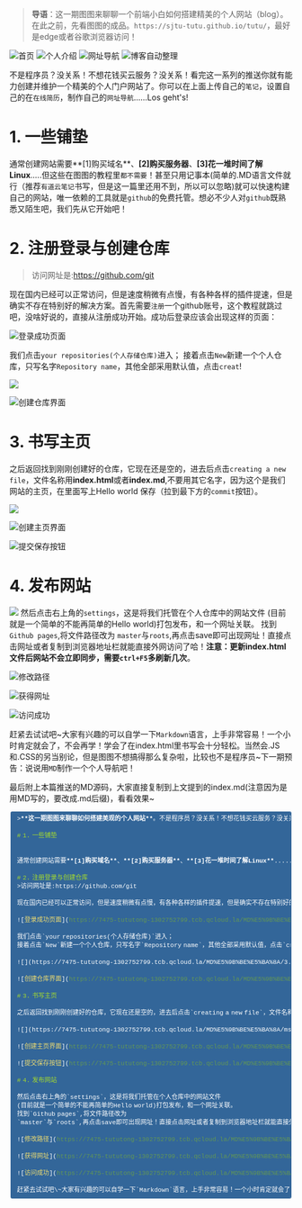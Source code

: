 >**导语**：这一期图图来聊聊一个前端小白如何搭建精美的个人网站（blog）。在此之前，先看图图的成品。`https://sjtu-tutu.github.io/tutu/`，最好是edge或者谷歌浏览器访问！

![首页](https://7475-tututong-1302752799.tcb.qcloud.la/MD%E5%9B%BE%E5%BA%8A/aa.jpg?sign=8315df5ef989d25bdfa6111fff913537&t=1596585780)
![个人介绍](https://7475-tututong-1302752799.tcb.qcloud.la/MD%E5%9B%BE%E5%BA%8A/bb.png?sign=0d8634d4582e964894755e68b91fd81b&t=1596585802)
![网址导航](https://7475-tututong-1302752799.tcb.qcloud.la/MD%E5%9B%BE%E5%BA%8A/cc.png?sign=174ee4049f8567a1cc77117ef7062114&t=1596585821)
![博客自动整理](https://7475-tututong-1302752799.tcb.qcloud.la/MD%E5%9B%BE%E5%BA%8A/msedge_ViJTPB5FnR.png?sign=957fdc7eb127cb874bde5c099c765d4a&t=1596585977)


不是程序员？没关系！不想花钱买云服务？没关系！看完这一系列的推送你就有能力创建并维护一个精美的个人门户网站了。你可以在上面上传自己的`笔记`，设置自己的在`在线简历`，制作自己的`网址导航`......Los geht's!

# 1. 一些铺垫


通常创建网站需要**[1]购买域名**、**[2]购买服务器**、**[3]花一堆时间了解Linux**.....但这些在图图的教程里`都不需要`！甚至只用记事本(简单的.MD语言文件就行（推荐`有道云笔记`书写，但是这一篇里还用不到，所以可以忽略)就可以快速构建自己的网站，唯一依赖的工具就是`github`的免费托管。想必不少人对`github`既熟悉又陌生吧，我们先从它开始吧！

# 2. 注册登录与创建仓库
>访问网址是:https://github.com/git

现在国内已经可以正常访问，但是速度稍微有点慢，有各种各样的插件提速，但是确实不存在特别好的解决方案。首先需要`注册`一个github账号，这个教程就跳过吧，没啥好说的，直接从注册成功开始。成功后登录应该会出现这样的页面：

![登录成功页面](https://7475-tututong-1302752799.tcb.qcloud.la/MD%E5%9B%BE%E5%BA%8A/msedge_w0oNdFnwBm.png?sign=6b89a08919afff4c28955455086d8953&t=1596583587)

我们点击`your repositories(个人存储仓库)`进入；
接着点击`New`新建一个个人仓库，只写名字`Repository name`，其他全部采用默认值，点击`creat`!

![](https://7475-tututong-1302752799.tcb.qcloud.la/MD%E5%9B%BE%E5%BA%8A/3.png?sign=6b4b9a7271bff38b1f6ac5b6227e0bd0&t=1596583665)

![创建仓库界面](https://7475-tututong-1302752799.tcb.qcloud.la/MD%E5%9B%BE%E5%BA%8A/5.png?sign=8929502f0a513c992c30d8d23d716743&t=1596583357)

# 3. 书写主页

之后返回找到刚刚创建好的仓库，它现在还是空的，进去后点击`creating a new file`，文件名称用**index.html**或者**index.md**,不要用其它名字，因为这个是我们网站的主页，在里面写上Hello world 保存（拉到最下方的`commit`按钮）。

![](https://7475-tututong-1302752799.tcb.qcloud.la/MD%E5%9B%BE%E5%BA%8A/msedge_ujcNO5143V.png?sign=9ace7127e024d681dba61c0f7e843b48&t=1596583515)

![创建主页界面](https://7475-tututong-1302752799.tcb.qcloud.la/MD%E5%9B%BE%E5%BA%8A/msedge_8Xujwn5lJy.png?sign=faa2291405dd0cfb72b8799e564e16d7&t=1596583882)

![提交保存按钮](https://7475-tututong-1302752799.tcb.qcloud.la/MD%E5%9B%BE%E5%BA%8A/msedge_O2Of5lmFul.png?sign=40a1096ba8a5d2bf6fd9ecdccbf592d6&t=1596583942)

# 4. 发布网站

![](https://7475-tututong-1302752799.tcb.qcloud.la/MD%E5%9B%BE%E5%BA%8A/msedge_yGgjPGWrYh.png?sign=b68bfe6657e4dadab169afc50d232d6c&t=1596587008)
然后点击右上角的`settings`，这是将我们托管在个人仓库中的网站文件
(目前就是一个简单的不能再简单的Hello world)打包发布，和一个网址关联。
找到`Github pages`,将文件路径改为
`master`与`roots`,再点击save即可出现网址！直接点击网址或者复制到浏览器地址栏就能直接外网访问了哈！**注意：更新index.html文件后网站不会立即同步，需要`ctrl+F5`多刷新几次**。

![修改路径](https://7475-tututong-1302752799.tcb.qcloud.la/MD%E5%9B%BE%E5%BA%8A/msedge_kScy6aKWyb.png?sign=e3526261a1a37f756ee33cd82de4bc22&t=1596584201)

![获得网址](https://7475-tututong-1302752799.tcb.qcloud.la/MD%E5%9B%BE%E5%BA%8A/msedge_qNs08sXjIS.png?sign=60c0cddbbb2fcd841c1de1e22476bdb5&t=1596584063)

![访问成功](https://7475-tututong-1302752799.tcb.qcloud.la/MD%E5%9B%BE%E5%BA%8A/msedge_I3VGiW8M37.png?sign=6f31f6291c5071f6d661f16dd7582c65&t=1596584254)

赶紧去试试吧\~大家有兴趣的可以自学一下`Markdown`语言，上手非常容易！一个小时肯定就会了，不会再学！学会了在index.html里书写会十分轻松。当然会.JS和.CSS的另当别论，但是图图不想搞得那么复杂啦，比较也不是程序员~下一期预告：说说用`MD`制作一个个人导航吧！

最后附上本篇推送的MD源码，大家直接复制到上文提到的index.md(注意因为是用MD写的，要改成.md后缀)，看看效果~
<div class="output_wrapper" id="output_wrapper_id" style="font-size: 16px; color: rgb(62, 62, 62); line-height: 1.6; word-spacing: 0px; letter-spacing: 0px; font-family: 'Helvetica Neue', Helvetica, 'Hiragino Sans GB', 'Microsoft YaHei', Arial, sans-serif;"><pre style="font-size: inherit; color: inherit; line-height: inherit; margin: 0px; padding: 0px;"><code class="hljs markdown" style="overflow-wrap: break-word; margin: 0px 2px; line-height: 15px; font-size: 11px; font-weight: normal; word-spacing: -3px; letter-spacing: 0px; font-family: Consolas, Inconsolata, Courier, monospace; border-radius: 3px; border-width: 1px 1px 1px 6px; border-style: solid; border-color: rgb(51, 102, 153); color: rgb(255, 255, 255); background: rgb(51, 102, 153); overflow-x: auto; padding: 0.5em; white-space: pre !important; word-wrap: normal !important; word-break: normal !important; overflow: auto !important; display: -webkit-box !important;">&gt;<span class="hljs-strong" style="font-size: inherit; color: inherit; line-height: inherit; margin: 0px; padding: 0px; font-weight: bold; word-wrap: inherit !important; word-break: inherit !important;">**这一期图图来聊聊如何搭建美观的个人网站**</span>。不是程序员？没关系！不想花钱买云服务？没关系！看完这一系列的推送你就有能力创建并维护一个精美的个人门户网站了。你可以在上面上传自己的<span class="hljs-code" style="font-size: inherit; color: inherit; line-height: inherit; margin: 0px; padding: 0px; word-wrap: inherit !important; word-break: inherit !important;">`笔记`</span>，设置自己的在<span class="hljs-code" style="font-size: inherit; color: inherit; line-height: inherit; margin: 0px; padding: 0px; word-wrap: inherit !important; word-break: inherit !important;">`在线简历`</span>，制作自己的<span class="hljs-code" style="font-size: inherit; color: inherit; line-height: inherit; margin: 0px; padding: 0px; word-wrap: inherit !important; word-break: inherit !important;">`网址导航`</span>......Los&nbsp;geht's!<br><br><span class="hljs-section" style="font-size: inherit; line-height: inherit; margin: 0px; padding: 0px; color: rgb(165, 218, 45); word-wrap: inherit !important; word-break: inherit !important;">#&nbsp;1.&nbsp;一些铺垫</span><br><br><br>通常创建网站需要<span class="hljs-strong" style="font-size: inherit; color: inherit; line-height: inherit; margin: 0px; padding: 0px; font-weight: bold; word-wrap: inherit !important; word-break: inherit !important;">**[1]购买域名**</span>、<span class="hljs-strong" style="font-size: inherit; color: inherit; line-height: inherit; margin: 0px; padding: 0px; font-weight: bold; word-wrap: inherit !important; word-break: inherit !important;">**[2]购买服务器**</span>、<span class="hljs-strong" style="font-size: inherit; color: inherit; line-height: inherit; margin: 0px; padding: 0px; font-weight: bold; word-wrap: inherit !important; word-break: inherit !important;">**[3]花一堆时间了解Linux**</span>.....但这些在图图的教程里<span class="hljs-code" style="font-size: inherit; color: inherit; line-height: inherit; margin: 0px; padding: 0px; word-wrap: inherit !important; word-break: inherit !important;">`都不需要`</span>！甚至只用记事本(简单的.MD语言文件就行（推荐<span class="hljs-code" style="font-size: inherit; color: inherit; line-height: inherit; margin: 0px; padding: 0px; word-wrap: inherit !important; word-break: inherit !important;">`有道云笔记`</span>书写，但是这一篇里还用不到，所以可以忽略)就可以快速构建自己的网站，唯一依赖的工具就是<span class="hljs-code" style="font-size: inherit; color: inherit; line-height: inherit; margin: 0px; padding: 0px; word-wrap: inherit !important; word-break: inherit !important;">`github`</span>的免费托管。想必不少人对<span class="hljs-code" style="font-size: inherit; color: inherit; line-height: inherit; margin: 0px; padding: 0px; word-wrap: inherit !important; word-break: inherit !important;">`github`</span>既熟悉又陌生吧，我们先从它开始吧！<br><br><span class="hljs-section" style="font-size: inherit; line-height: inherit; margin: 0px; padding: 0px; color: rgb(165, 218, 45); word-wrap: inherit !important; word-break: inherit !important;">#&nbsp;2.&nbsp;注册登录与创建仓库</span><br>&gt;访问网址是:https://github.com/git<br><br>现在国内已经可以正常访问，但是速度稍微有点慢，有各种各样的插件提速，但是确实不存在特别好的解决方案。首先需要<span class="hljs-code" style="font-size: inherit; color: inherit; line-height: inherit; margin: 0px; padding: 0px; word-wrap: inherit !important; word-break: inherit !important;">`注册`</span>一个github账号，这个教程就跳过吧，没啥好说的，直接从注册成功开始。成功后登录应该会出现这样的页面：<br><br>![<span class="hljs-string" style="font-size: inherit; line-height: inherit; margin: 0px; padding: 0px; color: rgb(238, 220, 112); word-wrap: inherit !important; word-break: inherit !important;">登录成功页面</span>](<span class="hljs-link" style="font-size: inherit; line-height: inherit; margin: 0px; padding: 0px; color: rgb(98, 151, 85); word-wrap: inherit !important; word-break: inherit !important;">https://7475-tututong-1302752799.tcb.qcloud.la/MD%E5%9B%BE%E5%BA%8A/msedge_w0oNdFnwBm.png?sign=6b89a08919afff4c28955455086d8953&amp;t=1596583587</span>)<br><br>我们点击<span class="hljs-code" style="font-size: inherit; color: inherit; line-height: inherit; margin: 0px; padding: 0px; word-wrap: inherit !important; word-break: inherit !important;">`your&nbsp;repositories(个人存储仓库)`</span>进入；<br>接着点击<span class="hljs-code" style="font-size: inherit; color: inherit; line-height: inherit; margin: 0px; padding: 0px; word-wrap: inherit !important; word-break: inherit !important;">`New`</span>新建一个个人仓库，只写名字<span class="hljs-code" style="font-size: inherit; color: inherit; line-height: inherit; margin: 0px; padding: 0px; word-wrap: inherit !important; word-break: inherit !important;">`Repository&nbsp;name`</span>，其他全部采用默认值，点击<span class="hljs-code" style="font-size: inherit; color: inherit; line-height: inherit; margin: 0px; padding: 0px; word-wrap: inherit !important; word-break: inherit !important;">`creat`</span>!<br><br>![](https://7475-tututong-1302752799.tcb.qcloud.la/MD%E5%9B%BE%E5%BA%8A/3.png?sign=6b4b9a7271bff38b1f6ac5b6227e0bd0&amp;t=1596583665)<br><br>![<span class="hljs-string" style="font-size: inherit; line-height: inherit; margin: 0px; padding: 0px; color: rgb(238, 220, 112); word-wrap: inherit !important; word-break: inherit !important;">创建仓库界面</span>](<span class="hljs-link" style="font-size: inherit; line-height: inherit; margin: 0px; padding: 0px; color: rgb(98, 151, 85); word-wrap: inherit !important; word-break: inherit !important;">https://7475-tututong-1302752799.tcb.qcloud.la/MD%E5%9B%BE%E5%BA%8A/5.png?sign=8929502f0a513c992c30d8d23d716743&amp;t=1596583357</span>)<br><br><span class="hljs-section" style="font-size: inherit; line-height: inherit; margin: 0px; padding: 0px; color: rgb(165, 218, 45); word-wrap: inherit !important; word-break: inherit !important;">#&nbsp;3.&nbsp;书写主页</span><br><br>之后返回找到刚刚创建好的仓库，它现在还是空的，进去后点击<span class="hljs-code" style="font-size: inherit; color: inherit; line-height: inherit; margin: 0px; padding: 0px; word-wrap: inherit !important; word-break: inherit !important;">`creating&nbsp;a&nbsp;new&nbsp;file`</span>，文件名称用<span class="hljs-strong" style="font-size: inherit; color: inherit; line-height: inherit; margin: 0px; padding: 0px; font-weight: bold; word-wrap: inherit !important; word-break: inherit !important;">**Index.html**</span>,不要用其它名字，因为这个是我们网站的主页，在里面写上Hello&nbsp;world&nbsp;保存（拉到最下方的<span class="hljs-code" style="font-size: inherit; color: inherit; line-height: inherit; margin: 0px; padding: 0px; word-wrap: inherit !important; word-break: inherit !important;">`commit`</span>按钮）。<br><br>![](https://7475-tututong-1302752799.tcb.qcloud.la/MD%E5%9B%BE%E5%BA%8A/msedge_ujcNO5143V.png?sign=9ace7127e024d681dba61c0f7e843b48&amp;t=1596583515)<br><br>![<span class="hljs-string" style="font-size: inherit; line-height: inherit; margin: 0px; padding: 0px; color: rgb(238, 220, 112); word-wrap: inherit !important; word-break: inherit !important;">创建主页界面</span>](<span class="hljs-link" style="font-size: inherit; line-height: inherit; margin: 0px; padding: 0px; color: rgb(98, 151, 85); word-wrap: inherit !important; word-break: inherit !important;">https://7475-tututong-1302752799.tcb.qcloud.la/MD%E5%9B%BE%E5%BA%8A/msedge_8Xujwn5lJy.png?sign=faa2291405dd0cfb72b8799e564e16d7&amp;t=1596583882</span>)<br><br>![<span class="hljs-string" style="font-size: inherit; line-height: inherit; margin: 0px; padding: 0px; color: rgb(238, 220, 112); word-wrap: inherit !important; word-break: inherit !important;">提交保存按钮</span>](<span class="hljs-link" style="font-size: inherit; line-height: inherit; margin: 0px; padding: 0px; color: rgb(98, 151, 85); word-wrap: inherit !important; word-break: inherit !important;">https://7475-tututong-1302752799.tcb.qcloud.la/MD%E5%9B%BE%E5%BA%8A/msedge_O2Of5lmFul.png?sign=40a1096ba8a5d2bf6fd9ecdccbf592d6&amp;t=1596583942</span>)<br><br><span class="hljs-section" style="font-size: inherit; line-height: inherit; margin: 0px; padding: 0px; color: rgb(165, 218, 45); word-wrap: inherit !important; word-break: inherit !important;">#&nbsp;4.&nbsp;发布网站</span><br><br>然后点击右上角的<span class="hljs-code" style="font-size: inherit; color: inherit; line-height: inherit; margin: 0px; padding: 0px; word-wrap: inherit !important; word-break: inherit !important;">`settings`</span>，这是将我们托管在个人仓库中的网站文件<br>(目前就是一个简单的不能再简单的Hello&nbsp;world)打包发布，和一个网址关联。<br>找到<span class="hljs-code" style="font-size: inherit; color: inherit; line-height: inherit; margin: 0px; padding: 0px; word-wrap: inherit !important; word-break: inherit !important;">`Github&nbsp;pages`</span>,将文件路径改为<br><span class="hljs-code" style="font-size: inherit; color: inherit; line-height: inherit; margin: 0px; padding: 0px; word-wrap: inherit !important; word-break: inherit !important;">`master`</span>与<span class="hljs-code" style="font-size: inherit; color: inherit; line-height: inherit; margin: 0px; padding: 0px; word-wrap: inherit !important; word-break: inherit !important;">`roots`</span>,再点击save即可出现网址！直接点击网址或者复制到浏览器地址栏就能直接外网访问了哈！<br><br>![<span class="hljs-string" style="font-size: inherit; line-height: inherit; margin: 0px; padding: 0px; color: rgb(238, 220, 112); word-wrap: inherit !important; word-break: inherit !important;">修改路径</span>](<span class="hljs-link" style="font-size: inherit; line-height: inherit; margin: 0px; padding: 0px; color: rgb(98, 151, 85); word-wrap: inherit !important; word-break: inherit !important;">https://7475-tututong-1302752799.tcb.qcloud.la/MD%E5%9B%BE%E5%BA%8A/msedge_kScy6aKWyb.png?sign=e3526261a1a37f756ee33cd82de4bc22&amp;t=1596584201</span>)<br><br>![<span class="hljs-string" style="font-size: inherit; line-height: inherit; margin: 0px; padding: 0px; color: rgb(238, 220, 112); word-wrap: inherit !important; word-break: inherit !important;">获得网址</span>](<span class="hljs-link" style="font-size: inherit; line-height: inherit; margin: 0px; padding: 0px; color: rgb(98, 151, 85); word-wrap: inherit !important; word-break: inherit !important;">https://7475-tututong-1302752799.tcb.qcloud.la/MD%E5%9B%BE%E5%BA%8A/msedge_qNs08sXjIS.png?sign=60c0cddbbb2fcd841c1de1e22476bdb5&amp;t=1596584063</span>)<br><br>![<span class="hljs-string" style="font-size: inherit; line-height: inherit; margin: 0px; padding: 0px; color: rgb(238, 220, 112); word-wrap: inherit !important; word-break: inherit !important;">访问成功</span>](<span class="hljs-link" style="font-size: inherit; line-height: inherit; margin: 0px; padding: 0px; color: rgb(98, 151, 85); word-wrap: inherit !important; word-break: inherit !important;">https://7475-tututong-1302752799.tcb.qcloud.la/MD%E5%9B%BE%E5%BA%8A/msedge_I3VGiW8M37.png?sign=6f31f6291c5071f6d661f16dd7582c65&amp;t=1596584254</span>)<br><br>赶紧去试试吧\~大家有兴趣的可以自学一下<span class="hljs-code" style="font-size: inherit; color: inherit; line-height: inherit; margin: 0px; padding: 0px; word-wrap: inherit !important; word-break: inherit !important;">`Markdown`</span>语言，上手非常容易！一个小时肯定就会了，不会再学！学会了在index.html里书写会十分轻松。当然会.JS和.CSS的另当别论，但是图图不想搞得那么复杂啦，比较也不是程序员~下一期预告：说说用<span class="hljs-code" style="font-size: inherit; color: inherit; line-height: inherit; margin: 0px; padding: 0px; word-wrap: inherit !important; word-break: inherit !important;">`MD`</span>制作一个个人导航吧！<br></code></pre></div>